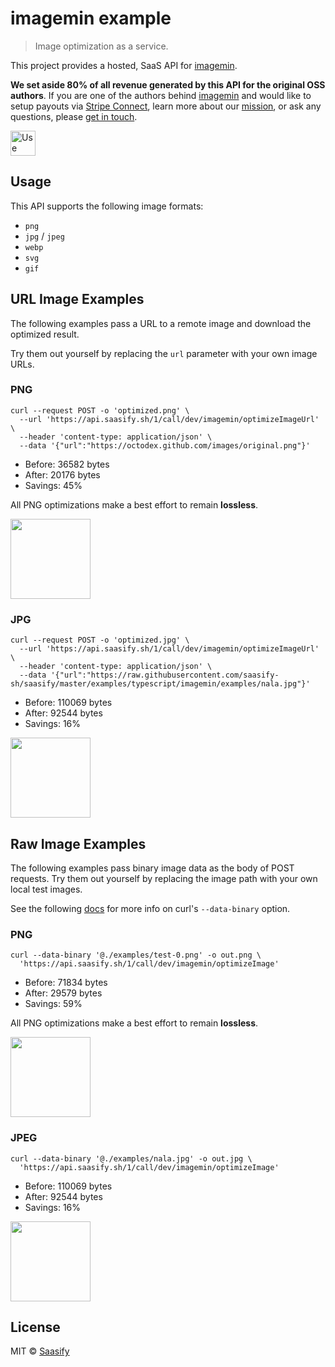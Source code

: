 # imagemin example

> Image optimization as a service.

This project provides a hosted, SaaS API for [imagemin](https://github.com/imagemin/imagemin).

**We set aside 80% of all revenue generated by this API for the original OSS authors**. If you are one of the authors behind [imagemin](https://github.com/imagemin/imagemin) and would like to setup payouts via [Stripe Connect](https://stripe.com/connect), learn more about our [mission](https://saasify.sh/#/mission), or ask any questions, please [get in touch](mailto:dev@saasify.sh).

<a href="https://imagemin.saasify.sh">
  <img
    src="https://badges.saasify.sh"
    height="40"
    alt="Use Hosted API"
  />
</a>

## Usage

This API supports the following image formats:

- `png`
- `jpg` / `jpeg`
- `webp`
- `svg`
- `gif`

## URL Image Examples

The following examples pass a URL to a remote image and download the optimized result.

Try them out yourself by replacing the `url` parameter with your own image URLs.

### PNG

```
curl --request POST -o 'optimized.png' \
  --url 'https://api.saasify.sh/1/call/dev/imagemin/optimizeImageUrl' \
  --header 'content-type: application/json' \
  --data '{"url":"https://octodex.github.com/images/original.png"}'
```

- Before: 36582 bytes
- After: 20176 bytes
- Savings: 45%

All PNG optimizations make a best effort to remain **lossless**.

<img src="https://raw.githubusercontent.com/saasify-sh/saasify/master/examples/typescript/imagemin/examples/github-out.png" width="128" />

### JPG

```
curl --request POST -o 'optimized.jpg' \
  --url 'https://api.saasify.sh/1/call/dev/imagemin/optimizeImageUrl' \
  --header 'content-type: application/json' \
  --data '{"url":"https://raw.githubusercontent.com/saasify-sh/saasify/master/examples/typescript/imagemin/examples/nala.jpg"}'
```

- Before: 110069 bytes
- After: 92544 bytes
- Savings: 16%

<img src="https://raw.githubusercontent.com/saasify-sh/saasify/master/examples/typescript/imagemin/examples/nala-out.jpg" width="128" />

## Raw Image Examples

The following examples pass binary image data as the body of POST requests. Try them out yourself by replacing the image path with your own local test images.

See the following [docs](https://ec.haxx.se/http-post.html#posting-binary) for more info on curl's `--data-binary` option.

### PNG

```
curl --data-binary '@./examples/test-0.png' -o out.png \
  'https://api.saasify.sh/1/call/dev/imagemin/optimizeImage'
```

- Before: 71834 bytes
- After: 29579 bytes
- Savings: 59%

All PNG optimizations make a best effort to remain **lossless**.

<img src="https://raw.githubusercontent.com/saasify-sh/saasify/master/examples/typescript/imagemin/examples/test-0-out.png" width="128" />

### JPEG

```
curl --data-binary '@./examples/nala.jpg' -o out.jpg \
  'https://api.saasify.sh/1/call/dev/imagemin/optimizeImage'
```

- Before: 110069 bytes
- After: 92544 bytes
- Savings: 16%

<img src="https://raw.githubusercontent.com/saasify-sh/saasify/master/examples/typescript/imagemin/examples/nala-out.jpg" width="128" />

## License

MIT © [Saasify](https://saasify.sh)
